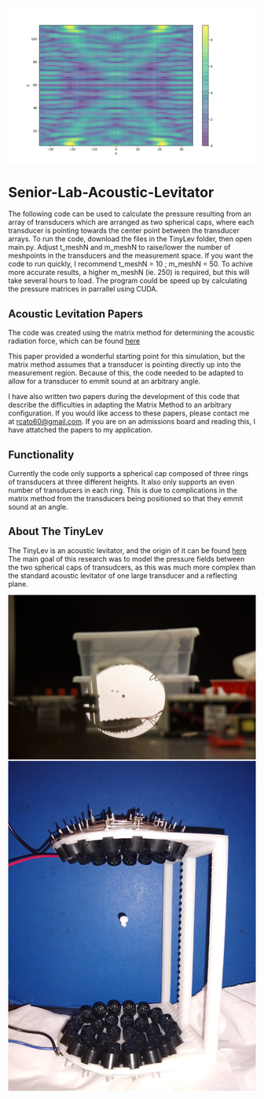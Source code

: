 ![](t_20_m_301_noreflections.png)
# Senior-Lab-Acoustic-Levitator

The following code can be used to calculate the pressure resulting from an array of transducers which are arranged as two spherical caps, where each transducer is pointing towards the center point between the transducer arrays. 
To run the code, download the files in the TinyLev folder, then open main.py. Adjust t_meshN and m_meshN to raise/lower the number of
meshpoints in the transducers and the measurement space. If you want the code to run quickly, I recommend t_meshN = 10 ; m_meshN = 50.
To achive more accurate results, a higher m_meshN (ie. 250) is required, but this will take several hours to load. The program could be
speed up by calculating the pressure matrices in parrallel using CUDA.

## Acoustic Levitation Papers

The code was created using the matrix method for determining the acoustic radiation force, which can be found [here](https://www.researchgate.net/publication/224254694_Matrix_Method_for_Acoustic_Levitation_Simulation)

This paper provided a wonderful starting point for this simulation, but the matrix method assumes that a transducer is pointing directly up into the measurement region. Because of this, the code needed to be adapted to allow for a transducer to emmit sound at an arbitrary angle. 

I have also written two papers during the development of this code that describe the difficulties in adapting the Matrix Method to an arbitrary configuration. If you would like access to these papers, please contact me at rcato60@gmail.com. If you are on an admissions board and reading this, I have attatched the papers to my application. 

## Functionality

Currently the code only supports a spherical cap composed of three rings of transducers at three different heights. It also only supports an even number of transducers in each ring. This is due to complications in the matrix method from the transducers being positioned so that they emmit sound at an angle. 

## About The TinyLev
The TinyLev is an acoustic levitator, and the origin of it can be found [here](https://aip.scitation.org/doi/full/10.1063/1.4989995)
The main goal of this research was to model the pressure fields between the two spherical caps of transudcers, as this was much more complex than the standard acoustic levitator of one large transducer and a reflecting plane. 

![](lev_and_schlieren.jpg)
![](lev.jpg)
